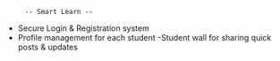          -- Smart Learn --
- Secure Login & Registration system
- Profile management for each student
-Student wall for sharing quick posts & updates


<!---
TUSHAR2605123/TUSHAR2605123 is a ✨ special ✨ repository because its `README.md` (this file) appears on your GitHub profile.
You can click the Preview link to take a look at your changes.
--->
